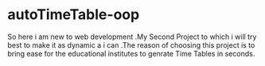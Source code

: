 # autoTimeTable-oop
So here i am new to web development .My Second Project to which i will try best to make it as dynamic a i can .The reason of choosing this project is to bring ease for the educational institutes to genrate Time Tables in seconds.
